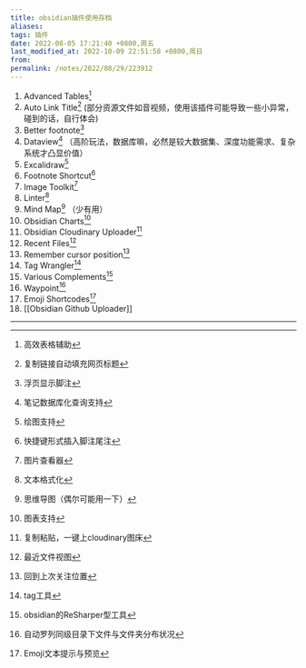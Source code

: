 ```yaml
---
title: obsidian插件使用存档
aliases: 
tags: 插件
date: 2022-08-05 17:21:40 +0800,周五
last_modified_at: 2022-10-09 22:51:58 +0800,周日
from: 
permalink: /notes/2022/08/29/223912
---
```

1. Advanced Tables[^1]
2. Auto Link Title[^2] (部分资源文件如音视频，使用该插件可能导致一些小异常，碰到的话，自行体会)
3. Better footnote[^3]
4. Dataview[^4] （高阶玩法，数据库嘛，必然是较大数据集、深度功能需求、复杂系统才凸显价值）
5. Excalidraw[^5]
6. Footnote Shortcut[^6]
7. Image Toolkit[^7]
8. Linter[^8]
9. Mind Map[^9] （少有用）
10. Obsidian Charts[^10]
11. Obsidian Cloudinary Uploader[^11]
12. Recent Files[^12]
13. Remember cursor position[^13]
14. Tag Wrangler[^14]
15. Various Complements[^15]
16. Waypoint[^16]
17. Emoji Shortcodes[^17]
18. [[Obsidian Github Uploader]]

---

[^1]: 高效表格辅助

[^2]: 复制链接自动填充网页标题

[^3]: 浮页显示脚注

[^4]: 笔记数据库化查询支持

[^5]: 绘图支持

[^6]: 快捷键形式插入脚注尾注

[^7]: 图片查看器

[^8]: 文本格式化

[^9]: 思维导图（偶尔可能用一下）

[^10]: 图表支持

[^11]: 复制粘贴，一键上cloudinary图床

[^12]: 最近文件视图

[^13]: 回到上次关注位置

[^14]: tag工具

[^15]: obsidian的ReSharper型工具

[^16]: 自动罗列同级目录下文件与文件夹分布状况

[^17]: Emoji文本提示与预览
